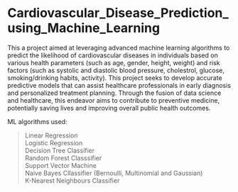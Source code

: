 # Cardiovascular_Disease_Prediction_using_Machine_Learning
This a project aimed at leveraging advanced machine learning algorithms to predict the likelihood of cardiovascular diseases in individuals based on various health parameters (such as age, gender, height, weight) and risk factors (such as systolic and diastolic blood pressure, cholestrol, glucose, smoking/drinking habits, activity). This project seeks to develop accurate predictive models that can assist healthcare professionals in early diagnosis and personalized treatment planning. Through the fusion of data science and healthcare, this endeavor aims to contribute to preventive medicine, potentially saving lives and improving overall public health outcomes.

ML algorithms used:
> Linear Regression <br />
> Logistic Regression <br />
> Decision Tree Classifier <br />
> Random Forest Classsifier <br />
> Support Vector Machine <br />
> Naive Bayes Cllassifier (Bernoulli, Multinomial and Gaussian) <br />
> K-Nearest Neighbours Classifier

